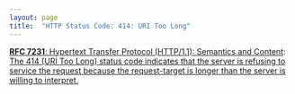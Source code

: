 ```yaml
---
layout: page
title:  "HTTP Status Code: 414: URI Too Long"
---
```


[**RFC 7231**: Hypertext Transfer Protocol (HTTP/1.1): Semantics and Content](/specs/IETF/RFC/7231 "The Hypertext Transfer Protocol (HTTP) is an application-level protocol for distributed, collaborative, hypertext information systems. This document defines the semantics of HTTP/1.1 messages as expressed by request methods, request header fields, response status codes, and response header fields, along with the payload of messages (metadata and body content) and mechanisms for content negotiation."): [The 414 (URI Too Long) status code indicates that the server is refusing to service the request because the request-target is longer than the server is willing to interpret.]()


